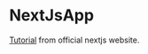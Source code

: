 # NextJsApp

[Tutorial](https://nextjs.org/learn/basics/create-nextjs-app) from official nextjs website.


